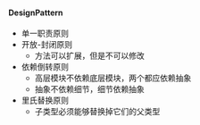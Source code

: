 #### DesignPattern

- 单一职责原则
- 开放-封闭原则
    - 方法可以扩展，但是不可以修改
- 依赖倒转原则 
    - 高层模块不依赖底层模块，两个都应依赖抽象
    - 抽象不依赖细节，细节依赖抽象
- 里氏替换原则
    - 子类型必须能够替换掉它们的父类型 